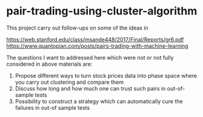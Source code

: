 # pair-trading-using-cluster-algorithm

This project carry out follow-ups on some of the ideas in 

https://web.stanford.edu/class/msande448/2017/Final/Reports/gr6.pdf
https://www.quantopian.com/posts/pairs-trading-with-machine-learning

The questions I want to addressed here which were not or not fully considered in above materials are:

1) Propose different ways to turn stock prices data into phase space where you carry out clustering and compare them
2) Discuss how long and how much one can trust such pairs in out-of-sample tests
3) Possibility to construct a strategy which can automatically cure the failures in out-of sample tests

